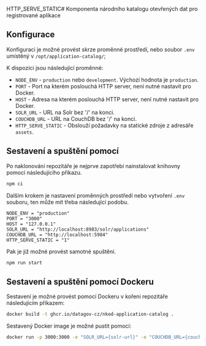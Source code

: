 HTTP_SERVE_STATIC# Komponenta národního katalogu otevřených dat pro registrované aplikace 

## Konfigurace
Konfiguraci je možné provést skrze proměnné prostředí, nebo soubor `.env` umístěný v `/opt/application-catalog/`;

K dispozici jsou následující proměnné:
- `NODE_ENV` - `production` nebo `development`. Výchozí hodnota je `production`.
- `PORT` - Port na kterém poslouchá HTTP server, není nutné nastavit pro Docker.
- `HOST` - Adresa na kterém poslouchá HTTP server, není nutné nastavit pro Docker.
- `SOLR_URL` - URL na Solr bez '/' na konci.
- `COUCHDB_URL` - URL na CouchDB bez '/' na konci.
- `HTTP_SERVE_STATIC` - Obslouží požadavky na statické zdroje z adresáře `assets`.

## Sestavení a spuštění pomocí
Po naklonování repozitáře je nejprve zapotřebí nainstalovat knihovny pomocí následujícího příkazu.
```bash
npm ci
```

Dalším krokem je nastavení proměnných prostředí nebo vytvoření `.env` souboru, ten může mít třeba následující podobu.
```
NODE_ENV = "production"
PORT = "3000"
HOST = "127.0.0.1"
SOLR_URL = "http://localhost:8983/solr/applications"
COUCHDB_URL = "http://localhost:5984"
HTTP_SERVE_STATIC = "1"
```

Pak je již možné provést samotné spuštění.
```bash
npm run start
```

## Sestavení a spuštění pomocí Dockeru
Sestavení je možné provést pomocí Dockeru v kořeni repozitáře následujícím příkazem:
```bash
docker build -t ghcr.io/datagov-cz/nkod-application-catalog .
```

Sestavený Docker image je možné pustit pomocí:
```bash
docker run -p 3000:3000 -e "SOLR_URL={solr-url}" -e "COUCHDB_URL={couchdb-url}" -e "HTTP_SERVE_STATIC=1" ghcr.io/datagov-cz/nkod-application-catalog
```
